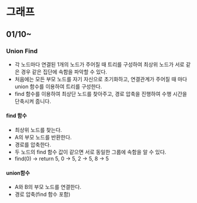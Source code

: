 # 그래프
## 01/10~

### Union Find
- 각 노드마다 연결된 1개의 노드가 주어질 때 트리를 구성하여 최상위 노드가 서로 같은 경우 같은 집단에 속함을 파악할 수 있다.
- 처음에는 모든 부모 노드를 자기 자신으로 초기화하고, 연결관계가 주어질 때 마다 union 함수를 이용하여 트리를 구성한다.
- find 함수를 이용하여 최상단 노드를 찾아주고, 경로 압축을 진행하여 수행 시간을 단축시켜 줍니다.

#### find 함수
- 최상위 노드를 찾는다.
- A의 부모 노드를 반환한다.
- 경로를 압축한다.
- 두 노드의 find 함수 값이 같으면 서로 동일한 그룹에 속함을 알 수 있다.
- find(0) → return 5, 0 → 5, 2 → 5, 8 → 5

#### union함수
- A와 B의 부모 노드를 연결한다.
- 경로 압축(find 함수 포함)